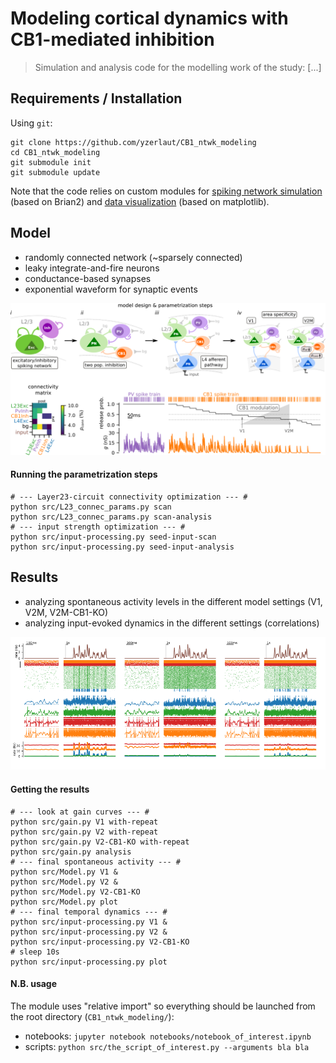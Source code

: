 # Modeling cortical dynamics with CB1-mediated inhibition

> Simulation and analysis code for the modelling work of the study:
> [...]

## Requirements / Installation

Using `git`:
```
git clone https://github.com/yzerlaut/CB1_ntwk_modeling
cd CB1_ntwk_modeling
git submodule init
git submodule update
```
Note that the code relies on custom modules for [spiking network simulation](https://github.com/yzerlaut/neural_network_simulations) (based on Brian2) and [data visualization](https://github.com/yzerlaut/datavyz) (based on matplotlib).

## Model 

- randomly connected network (~sparsely connected)
- leaky integrate-and-fire neurons
- conductance-based synapses
- exponential waveform for synaptic events

![model](doc/model.png)

#### Running the parametrization steps
```
# --- Layer23-circuit connectivity optimization --- #
python src/L23_connec_params.py scan
python src/L23_connec_params.py scan-analysis
# --- input strength optimization --- #
python src/input-processing.py seed-input-scan
python src/input-processing.py seed-input-analysis
```

## Results

- analyzing spontaneous activity levels in the different model settings (V1, V2M, V2M-CB1-KO)
- analyzing input-evoked dynamics in the different settings (correlations)

![example-sim](doc/example-sim.png)

#### Getting the results
```
# --- look at gain curves --- #
python src/gain.py V1 with-repeat
python src/gain.py V2 with-repeat
python src/gain.py V2-CB1-KO with-repeat
python src/gain.py analysis
# --- final spontaneous activity --- #
python src/Model.py V1 &
python src/Model.py V2 &
python src/Model.py V2-CB1-KO 
python src/Model.py plot
# --- final temporal dynamics --- #
python src/input-processing.py V1 &
python src/input-processing.py V2 &
python src/input-processing.py V2-CB1-KO 
# sleep 10s
python src/input-processing.py plot
```

#### N.B. usage

The module uses "relative import" so everything should be launched from the root directory (`CB1_ntwk_modeling/`):
- notebooks: `jupyter notebook notebooks/notebook_of_interest.ipynb`
- scripts: `python src/the_script_of_interest.py --arguments bla bla`

